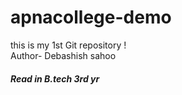 # apnacollege-demo
this is my 1st Git repository !
<br>
Author- Debashish sahoo
<h5>
Read in B.tech 3rd yr
